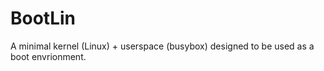 # BootLin

A minimal kernel (Linux) + userspace (busybox) designed to be used as a boot envrionment.
